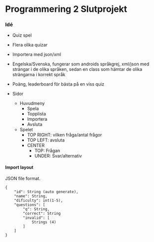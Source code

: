 # Programmering 2 Slutprojekt

### Idé
* Quiz spel
* Flera olika quizar
* Importera med json/xml
* Engelska/Svenska, fungerar som androids språkgrej, xml/json med strängar i de olika språken, sedan en class som hämtar de olika strängarna i korrekt språk
* Poäng, leaderboard för bästa på en viss quiz


* Sidor
    * Huvudmeny
        * Spela
        * Topplista
        * Importera
        * Avsluta
    * Spelet
        * TOP RIGHT: vilken fråga/antal frågor
        * TOP LEFT: avsluta
        * CENTER
            * TOP: Frågan
            * UNDER: Svar/alternativ
            
#### Import layout
JSON file format.

```
{
    "id": String (auto generate),
    "name": String,
    "dificulty": int(1-5),
    "questions": [
        "q": String,
        "correct": String
        "invalid": [
            Strings (4)
        ]
    ]
}
```